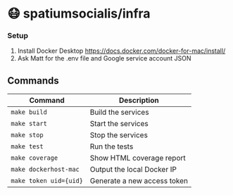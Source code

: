 # :mask: spatiumsocialis/infra

### Setup
1. Install Docker Desktop https://docs.docker.com/docker-for-mac/install/
2. Ask Matt for the .env file and Google service account JSON

## Commands
| Command                  | Description                        |
|--------------------------|------------------------------------|
| `make build`             | Build the services                 |
| `make start`             | Start the services                 |
| `make stop`              | Stop the services                  |
| `make test`              | Run the tests                      |
| `make coverage`          | Show HTML coverage report          |
| `make dockerhost-mac`    | Output the local Docker IP         |
| `make token uid={uid}`   | Generate a new access token        |
